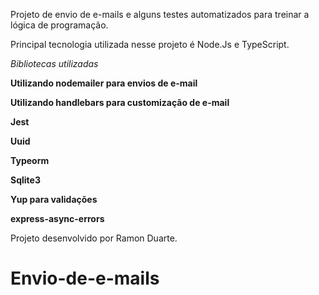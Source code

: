 Projeto de envio de e-mails e alguns testes automatizados para treinar a lógica de programação.

Principal tecnologia utilizada nesse projeto é Node.Js e TypeScript.

_Bibliotecas utilizadas_

**Utilizando nodemailer para envios de e-mail**

**Utilizando handlebars para customização de e-mail**

**Jest**

**Uuid**

**Typeorm**

**Sqlite3**

**Yup para validações**

**express-async-errors**

Projeto desenvolvido por Ramon Duarte.
# Envio-de-e-mails
